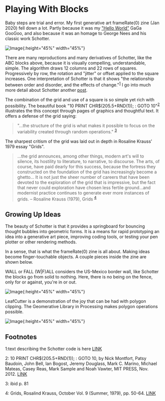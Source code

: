 # Playing With Blocks

Baby steps are trial and error. My first generative art frameRate(0) zine (Jan 2020) fell down a lot. Partly because it was my ["Hello World"](https://frameratezero.github.io/Blog/001_Reproducing_Schotter) GaGa GooGoo, and also because it was an homage to George Nees and his classic work Schotter. 

![Image](https://github.com/frameRateZero/Blog/blob/media/londonBridge2Jan2020.jpg?raw=true){:height="45%" width="45%"}

There are many reproductions and many derivatives of Schotter, like the ABC blocks above, because it is visually compelling, understandable, simple. The algorithm draws 12 columns and 22 rows of squares. Progressively by row, the rotation and "jitter" or offset applied to the square increases. One interpretation of Schotter is that it shows "the relationship between order and disorder, and the effects of change."<sup>[1](#myfootnote1)</sup> I go into much more detail about Schotter another [post](https://frameratezero.github.io/Blog/001_Reproducing_Schotter). 

The combination of the grid and use of a square is so simple yet rich with possibility. The beautiful book "10 PRINT CHR$(205.5+RND(1)); : GOTO 10"<sup>[2](#myfootnote2)</sup> illustrates the this concept through pages of graphics and thoughtful text. It offers a defense of the grid saying:

>"...the structure of the grid is what makes it possible to focus on the variability created through random operations." <sup>[3](#myfootnote3)</sup>

The sharpest critism of the grid was laid out in depth in Rosaline Krauss' 1979 essay "Grids".

>...the grid announces, among other things, modern art's will to silence, its hostility to literature, to narrative, to discourse. The arts, of course, have paid dearly for this success, because the fortress they constructed on the foundation of the grid has increasingly become a ghetto... It is not just the sheer number of careers that have been devoted to the exploration of the grid that is impressive, but the fact that never could exploration have chosen less fertile ground...and modernist practice continues to generate ever more instances of grids. – Rosaline Krauss (1979), Grids <sup>[4](#myfootnote4)</sup>

## Growing Up Ideas

The beauty of Schotter is that it provides a springboard for bouncing thought bubbles into geometric forms. It is a means for rapid prototyping an idea into a generative art piece, improving coding tools, or testing your pen plotter or other rendering methods.

In a sense, that is what the frameRate(0) zine is all about. Making ideas become finger-touchable objects. A couple pieces inside the zine are shown below. 

WALL or FALL (W|F)ALL considers the US-Mexico border wall, like Schotter the blocks go from solid to nothing. Here, there is no being on the fence, only for or against, you're in or out.

![Image](https://github.com/frameRateZero/Blog/blob/media/wallFallJan2020.jpg?raw=true){:height="45%" width="45%"}

LeafCutter is a demonstration of the joy that can be had with polygon clipping. The Geomerative Library in Processing makes polygon operations possible.

![Image](https://github.com/frameRateZero/Blog/blob/media/wleafCutterJan2020.jpg?raw=true){:height="45%" width="45%"}


## Footnotes
<a name="myfootnote1">1</a>:text describing the Schotter code is here [LINK](http://www.medienkunstnetz.de/works/schotter/)

<a name="myfootnote2">2</a>:  10 PRINT CHR$(205.5+RND(1)); : GOTO 10, by Nick Montfort, Patsy Baudoin, John Bell, Ian Bogost, Jeremy Douglass, Mark C. Marino, Michael Mateas, Casey Reas, Mark Sample and Noah Vawter, MIT PRESS, Nov. 2012. [LINK](https://mitpress.mit.edu/books/10-print-chr2055rnd1-goto-10)

<a name="myfootnote3">3</a>: ibid p. 81

<a name="myfootnote4">4</a>: Grids, Rosalind Krauss, October Vol. 9 (Summer, 1979), pp. 50-64. [LINK](https://www.jstor.org/stable/778321?seq=1)
